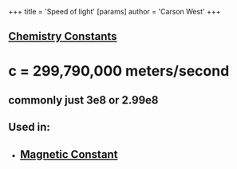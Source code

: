 +++
 title = 'Speed of light'
[params]
	author = 'Carson West'
+++
## [Chemistry Constants](./../chemistry-constants/)

# c = 299,790,000 meters/second
## commonly just 3e8 or 2.99e8

## Used in:
- ## [Magnetic Constant](./../magnetic-constant/)

